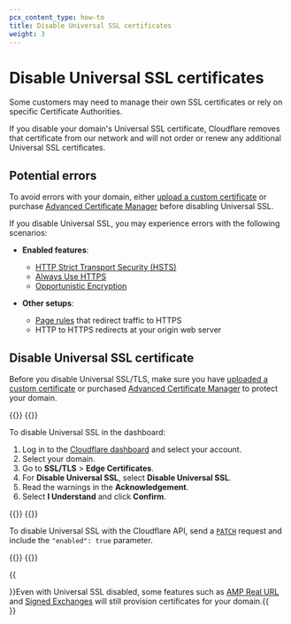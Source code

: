 ```yaml
---
pcx_content_type: how-to
title: Disable Universal SSL certificates
weight: 3
---
```


# Disable Universal SSL certificates

Some customers may need to manage their own SSL certificates or rely on specific Certificate Authorities.

If you disable your domain's Universal SSL certificate, Cloudflare removes that certificate from our network and will not order or renew any additional Universal SSL certificates.

## Potential errors

To avoid errors with your domain, either [upload a custom certificate](/ssl/edge-certificates/custom-certificates/) or purchase [Advanced Certificate Manager](/ssl/edge-certificates/advanced-certificate-manager/) before disabling Universal SSL.

If you disable Universal SSL, you may experience errors with the following scenarios:

- **Enabled features**:

  - [HTTP Strict Transport Security (HSTS)](/ssl/edge-certificates/additional-options/http-strict-transport-security/)
  - [Always Use HTTPS](/ssl/edge-certificates/additional-options/always-use-https/)
  - [Opportunistic Encryption](/ssl/edge-certificates/additional-options/opportunistic-encryption/)

- **Other setups**:

  - [Page rules](https://support.cloudflare.com/hc/articles/218411427) that redirect traffic to HTTPS
  - HTTP to HTTPS redirects at your origin web server

## Disable Universal SSL certificate

Before you disable Universal SSL/TLS, make sure you have [uploaded a custom certificate](/ssl/edge-certificates/custom-certificates/) or purchased [Advanced Certificate Manager](/ssl/edge-certificates/advanced-certificate-manager/) to protect your domain.

{{<tabs labels="Dashboard | API">}}
{{<tab label="dashboard" no-code="true">}}
 
To disable Universal SSL in the dashboard:

1.  Log in to the [Cloudflare dashboard](https://dash.cloudflare.com/login) and select your account.
2.  Select your domain.
3.  Go to **SSL/TLS** > **Edge Certificates**.
4.  For **Disable Universal SSL**, select **Disable Universal SSL**.
5.  Read the warnings in the **Acknowledgement**.
6.  Select **I Understand** and click **Confirm**.
 
{{</tab>}}
{{<tab label="api" no-code="true">}}
 
To disable Universal SSL with the Cloudflare API, send a [`PATCH`](/api/operations/universal-ssl-settings-for-a-zone-edit-universal-ssl-settings) request and include the `"enabled": true` parameter.
 
{{</tab>}}
{{</tabs>}}

{{<Aside type="note">}}Even with Universal SSL disabled, some features such as [AMP Real URL](/fundamentals/speed/amp-real-ulr/) and [Signed Exchanges](/fundamentals/speed/signed-exchanges/) will still provision certificates for your domain.{{</Aside>}}

